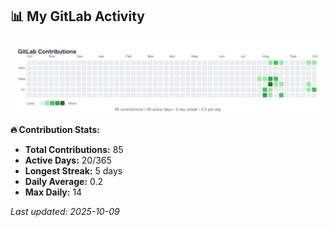 <!-- GITLAB-STATS:START -->
## 📊 My GitLab Activity

![GitLab Contributions](./gitlab-contributions.svg)

**🔥 Contribution Stats:**
- **Total Contributions:** 85
- **Active Days:** 20/365
- **Longest Streak:** 5 days
- **Daily Average:** 0.2
- **Max Daily:** 14

*Last updated: 2025-10-09*
<!-- GITLAB-STATS:END -->
